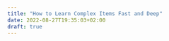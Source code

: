 ```yaml
---
title: "How to Learn Complex Items Fast and Deep"
date: 2022-08-27T19:35:03+02:00
draft: true
---
```


